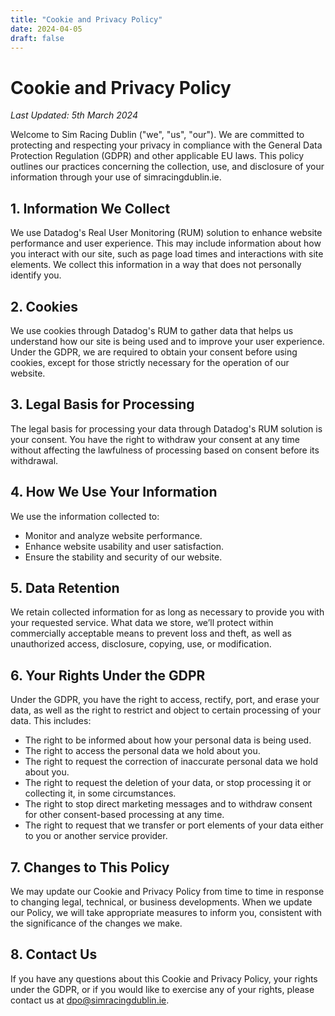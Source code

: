 ```yaml
---
title: "Cookie and Privacy Policy"
date: 2024-04-05
draft: false
---
```


# Cookie and Privacy Policy

_Last Updated: 5th March 2024_

Welcome to Sim Racing Dublin ("we", "us", "our"). We are committed to protecting and respecting your privacy in compliance with the General Data Protection Regulation (GDPR) and other applicable EU laws. This policy outlines our practices concerning the collection, use, and disclosure of your information through your use of simracingdublin.ie.

## 1. Information We Collect

We use Datadog's Real User Monitoring (RUM) solution to enhance website performance and user experience. This may include information about how you interact with our site, such as page load times and interactions with site elements. We collect this information in a way that does not personally identify you.

## 2. Cookies

We use cookies through Datadog's RUM to gather data that helps us understand how our site is being used and to improve your user experience. Under the GDPR, we are required to obtain your consent before using cookies, except for those strictly necessary for the operation of our website.

## 3. Legal Basis for Processing

The legal basis for processing your data through Datadog's RUM solution is your consent. You have the right to withdraw your consent at any time without affecting the lawfulness of processing based on consent before its withdrawal.

## 4. How We Use Your Information

We use the information collected to:

- Monitor and analyze website performance.
- Enhance website usability and user satisfaction.
- Ensure the stability and security of our website.

## 5. Data Retention

We retain collected information for as long as necessary to provide you with your requested service. What data we store, we’ll protect within commercially acceptable means to prevent loss and theft, as well as unauthorized access, disclosure, copying, use, or modification.

## 6. Your Rights Under the GDPR

Under the GDPR, you have the right to access, rectify, port, and erase your data, as well as the right to restrict and object to certain processing of your data. This includes:

- The right to be informed about how your personal data is being used.
- The right to access the personal data we hold about you.
- The right to request the correction of inaccurate personal data we hold about you.
- The right to request the deletion of your data, or stop processing it or collecting it, in some circumstances.
- The right to stop direct marketing messages and to withdraw consent for other consent-based processing at any time.
- The right to request that we transfer or port elements of your data either to you or another service provider.

## 7. Changes to This Policy

We may update our Cookie and Privacy Policy from time to time in response to changing legal, technical, or business developments. When we update our Policy, we will take appropriate measures to inform you, consistent with the significance of the changes we make.

## 8. Contact Us

If you have any questions about this Cookie and Privacy Policy, your rights under the GDPR, or if you would like to exercise any of your rights, please contact us at dpo@simracingdublin.ie.

